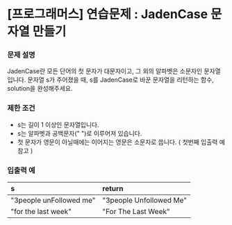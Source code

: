 # [프로그래머스] 연습문제 : JadenCase 문자열 만들기

### 문제 설명
JadenCase란 모든 단어의 첫 문자가 대문자이고, 그 외의 알파벳은 소문자인 문자열입니다. 문자열 s가 주어졌을 때, s를 JadenCase로 바꾼 문자열을 리턴하는 함수, solution을 완성해주세요.

### 제한 조건
- s는 길이 1 이상인 문자열입니다.
- s는 알파벳과 공백문자(" ")로 이루어져 있습니다.
- 첫 문자가 영문이 아닐때에는 이어지는 영문은 소문자로 씁니다. ( 첫번째 입출력 예 참고 )

### 입출력 예
|s	|return|
|:---|:---|
|"3people unFollowed me"	|"3people Unfollowed Me"|
|"for the last week"	|"For The Last Week"|